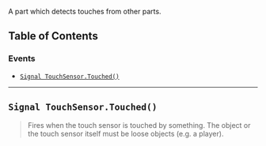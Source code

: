 A part which detects touches from other parts.

## Table of Contents

### Events
* [`Signal TouchSensor.Touched()`](#signal-touchsensortouched)

___

## `Signal TouchSensor.Touched()`

> Fires when the touch sensor is touched by something. The object or the touch sensor itself must be loose objects (e.g. a player).
